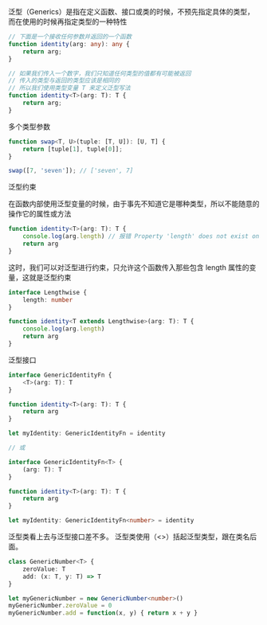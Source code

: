 泛型（Generics）是指在定义函数、接口或类的时候，不预先指定具体的类型，而在使用的时候再指定类型的一种特性

```ts
// 下面是一个接收任何参数并返回的一个函数
function identity(arg: any): any {
    return arg;
}

// 如果我们传入一个数字，我们只知道任何类型的值都有可能被返回
// 传入的类型与返回的类型应该是相同的
// 所以我们使用类型变量 T 来定义泛型写法
function identity<T>(arg: T): T {
    return arg;
}
```

多个类型参数
```ts
function swap<T, U>(tuple: [T, U]): [U, T] {
    return [tuple[1], tuple[0]];
}

swap([7, 'seven']); // ['seven', 7]
```

泛型约束

在函数内部使用泛型变量的时候，由于事先不知道它是哪种类型，所以不能随意的操作它的属性或方法
```ts
function identity<T>(arg: T): T {
    console.log(arg.length) // 报错 Property 'length' does not exist on type 'T'.
    return arg
}
```
这时，我们可以对泛型进行约束，只允许这个函数传入那些包含 length 属性的变量，这就是泛型约束
```ts
interface Lengthwise {
    length: number
}

function identity<T extends Lengthwise>(arg: T): T {
    console.log(arg.length)
    return arg
}
```

泛型接口
```ts
interface GenericIdentityFn {
    <T>(arg: T): T
}

function identity<T>(arg: T): T {
    return arg
}

let myIdentity: GenericIdentityFn = identity

// 或

interface GenericIdentityFn<T> {
    (arg: T): T
}

function identity<T>(arg: T): T {
    return arg
}

let myIdentity: GenericIdentityFn<number> = identity
```

泛型类看上去与泛型接口差不多。 泛型类使用（<>）括起泛型类型，跟在类名后面。
```ts
class GenericNumber<T> {
    zeroValue: T
    add: (x: T, y: T) => T
}

let myGenericNumber = new GenericNumber<number>()
myGenericNumber.zeroValue = 0
myGenericNumber.add = function(x, y) { return x + y }
```
